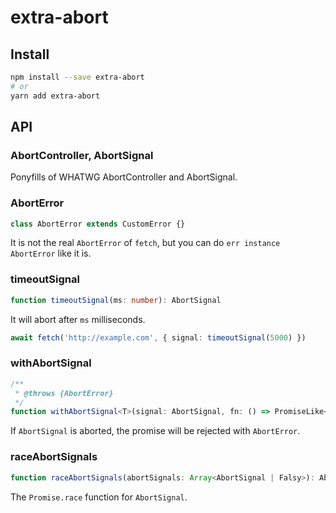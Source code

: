 # extra-abort
## Install
```sh
npm install --save extra-abort
# or
yarn add extra-abort
```

## API
### AbortController, AbortSignal
Ponyfills of WHATWG AbortController and AbortSignal.

### AbortError
```ts
class AbortError extends CustomError {}
```

It is not the real `AbortError` of `fetch`,
but you can do `err instance AbortError` like it is.

### timeoutSignal
```ts
function timeoutSignal(ms: number): AbortSignal
```

It will abort after `ms` milliseconds.

```ts
await fetch('http://example.com', { signal: timeoutSignal(5000) })
```

### withAbortSignal
```ts
/**
 * @throws {AbortError} 
 */
function withAbortSignal<T>(signal: AbortSignal, fn: () => PromiseLike<T>): Promise<T>
```

If `AbortSignal` is aborted, the promise will be rejected with `AbortError`.

### raceAbortSignals
```ts
function raceAbortSignals(abortSignals: Array<AbortSignal | Falsy>): AbortSignal
```

The `Promise.race` function for `AbortSignal`.
